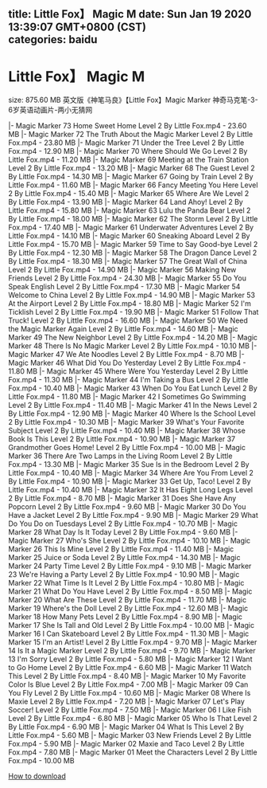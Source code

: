 
title: Little Fox】 Magic M
date: Sun Jan 19 2020 13:39:07 GMT+0800 (CST)    
categories: baidu
---

# Little Fox】 Magic M
size: 875.60 MB
 英文版《神笔马良》【Little Fox】Magic Marker 神奇马克笔-3-6岁英语动画片-两小无猜网
 
|- Magic Marker 73  Home Sweet Home   Level 2   By Little Fox.mp4 - 23.60 MB
|- Magic Marker 72  The Truth About the Magic Marker   Level 2   By Little Fox.mp4 - 23.80 MB
|- Magic Marker 71  Under the Tree   Level 2   By Little Fox.mp4 - 12.90 MB
|- Magic Marker 70  Where Should We Go    Level 2   By Little Fox.mp4 - 11.20 MB
|- Magic Marker 69  Meeting at the Train Station   Level 2   By Little Fox.mp4 - 13.20 MB
|- Magic Marker 68  The Guest   Level 2   By Little Fox.mp4 - 14.30 MB
|- Magic Marker 67  Going by Train   Level 2   By Little Fox.mp4 - 11.60 MB
|- Magic Marker 66  Fancy Meeting You Here   Level 2   By Little Fox.mp4 - 15.40 MB
|- Magic Marker 65  Where Are We    Level 2   By Little Fox.mp4 - 13.90 MB
|- Magic Marker 64  Land Ahoy!   Level 2   By Little Fox.mp4 - 15.80 MB
|- Magic Marker 63  Lulu the Panda Bear   Level 2   By Little Fox.mp4 - 18.00 MB
|- Magic Marker 62  The Storm   Level 2   By Little Fox.mp4 - 17.40 MB
|- Magic Marker 61  Underwater Adventures   Level 2   By Little Fox.mp4 - 14.10 MB
|- Magic Marker 60  Sneaking Aboard   Level 2   By Little Fox.mp4 - 15.70 MB
|- Magic Marker 59  Time to Say Good-bye   Level 2   By Little Fox.mp4 - 12.30 MB
|- Magic Marker 58  The Dragon Dance   Level 2   By Little Fox.mp4 - 18.30 MB
|- Magic Marker 57  The Great Wall of China   Level 2   By Little Fox.mp4 - 14.90 MB
|- Magic Marker 56  Making New Friends   Level 2   By Little Fox.mp4 - 24.30 MB
|- Magic Marker 55  Do You Speak English    Level 2   By Little Fox.mp4 - 17.30 MB
|- Magic Marker 54  Welcome to China   Level 2   By Little Fox.mp4 - 14.90 MB
|- Magic Marker 53  At the Airport   Level 2   By Little Fox.mp4 - 18.80 MB
|- Magic Marker 52  I'm Ticklish   Level 2   By Little Fox.mp4 - 19.90 MB
|- Magic Marker 51  Follow That Truck!   Level 2   By Little Fox.mp4 - 16.60 MB
|- Magic Marker 50  We Need the Magic Marker Again   Level 2   By Little Fox.mp4 - 14.60 MB
|- Magic Marker 49  The New Neighbor   Level 2   By Little Fox.mp4 - 14.20 MB
|- Magic Marker 48  There Is No Magic Marker   Level 2   By Little Fox.mp4 - 10.10 MB
|- Magic Marker 47  We Ate Noodles   Level 2   By Little Fox.mp4 - 8.70 MB
|- Magic Marker 46  What Did You Do Yesterday    Level 2   By Little Fox.mp4 - 11.80 MB
|- Magic Marker 45  Where Were You Yesterday    Level 2   By Little Fox.mp4 - 11.30 MB
|- Magic Marker 44  I'm Taking a Bus   Level 2   By Little Fox.mp4 - 10.40 MB
|- Magic Marker 43  When Do You Eat Lunch    Level 2   By Little Fox.mp4 - 11.80 MB
|- Magic Marker 42  I Sometimes Go Swimming   Level 2   By Little Fox.mp4 - 11.40 MB
|- Magic Marker 41  In the News   Level 2   By Little Fox.mp4 - 12.90 MB
|- Magic Marker 40  Where Is the School    Level 2   By Little Fox.mp4 - 10.30 MB
|- Magic Marker 39  What's Your Favorite Subject    Level 2   By Little Fox.mp4 - 10.40 MB
|- Magic Marker 38  Whose Book Is This    Level 2   By Little Fox.mp4 - 10.90 MB
|- Magic Marker 37  Grandmother Goes Home!   Level 2   By Little Fox.mp4 - 10.00 MB
|- Magic Marker 36  There Are Two Lamps in the Living Room   Level 2   By Little Fox.mp4 - 13.30 MB
|- Magic Marker 35  Sue Is in the Bedroom   Level 2   By Little Fox.mp4 - 10.40 MB
|- Magic Marker 34  Where Are You From    Level 2   By Little Fox.mp4 - 10.90 MB
|- Magic Marker 33  Get Up, Taco!   Level 2   By Little Fox.mp4 - 10.40 MB
|- Magic Marker 32  It Has Eight Long Legs   Level 2   By Little Fox.mp4 - 8.70 MB
|- Magic Marker 31  Does She Have Any Popcorn    Level 2   By Little Fox.mp4 - 9.60 MB
|- Magic Marker 30  Do You Have a Jacket    Level 2   By Little Fox.mp4 - 9.90 MB
|- Magic Marker 29  What Do You Do on Tuesdays    Level 2   By Little Fox.mp4 - 10.70 MB
|- Magic Marker 28  What Day Is It Today    Level 2   By Little Fox.mp4 - 9.60 MB
|- Magic Marker 27  Who's She    Level 2   By Little Fox.mp4 - 10.10 MB
|- Magic Marker 26  This Is Mine   Level 2   By Little Fox.mp4 - 11.40 MB
|- Magic Marker 25  Juice or Soda    Level 2   By Little Fox.mp4 - 14.30 MB
|- Magic Marker 24  Party Time   Level 2   By Little Fox.mp4 - 9.10 MB
|- Magic Marker 23  We're Having a Party   Level 2   By Little Fox.mp4 - 10.90 MB
|- Magic Marker 22  What Time Is It    Level 2   By Little Fox.mp4 - 10.80 MB
|- Magic Marker 21  What Do You Have    Level 2   By Little Fox.mp4 - 8.50 MB
|- Magic Marker 20  What Are These    Level 2   By Little Fox.mp4 - 11.70 MB
|- Magic Marker 19  Where's the Doll    Level 2   By Little Fox.mp4 - 12.60 MB
|- Magic Marker 18  How Many Pets    Level 2   By Little Fox.mp4 - 8.90 MB
|- Magic Marker 17  She Is Tall and Old   Level 2   By Little Fox.mp4 - 10.00 MB
|- Magic Marker 16  I Can Skateboard   Level 2   By Little Fox.mp4 - 11.30 MB
|- Magic Marker 15  I'm an Artist!   Level 2   By Little Fox.mp4 - 9.70 MB
|- Magic Marker 14  Is It a Magic Marker    Level 2   By Little Fox.mp4 - 9.70 MB
|- Magic Marker 13  I'm Sorry   Level 2   By Little Fox.mp4 - 5.80 MB
|- Magic Marker 12  I Want to Go Home   Level 2   By Little Fox.mp4 - 6.60 MB
|- Magic Marker 11  Watch This   Level 2   By Little Fox.mp4 - 8.40 MB
|- Magic Marker 10  My Favorite Color Is Blue   Level 2   By Little Fox.mp4 - 7.00 MB
|- Magic Marker 09  Can You Fly    Level 2   By Little Fox.mp4 - 10.60 MB
|- Magic Marker 08  Where Is Maxie    Level 2   By Little Fox.mp4 - 7.20 MB
|- Magic Marker 07  Let's Play Soccer!   Level 2   By Little Fox.mp4 - 7.50 MB
|- Magic Marker 06  I Like Fish   Level 2   By Little Fox.mp4 - 6.80 MB
|- Magic Marker 05  Who Is That    Level 2   By Little Fox.mp4 - 6.90 MB
|- Magic Marker 04  What Is This    Level 2   By Little Fox.mp4 - 5.60 MB
|- Magic Marker 03  New Friends   Level 2   By Little Fox.mp4 - 5.90 MB
|- Magic Marker 02  Maxie and Taco   Level 2   By Little Fox.mp4 - 7.80 MB
|- Magic Marker 01  Meet the Characters   Level 2   By Little Fox.mp4 - 10.00 MB

[How to download](https://bpcam.bemobtrk.com/go/2ceec3aa-1ca2-46d6-b9ff-aaa5c184517c?jno=4307)